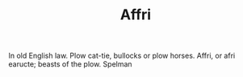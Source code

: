 ---
title: Affri
permalink: "/definitions/affri.html"
body: In old English law. Plow cat-tie, bullocks or plow horses. Affri, or afri earucte;
  beasts of the plow. Spelman
published_at: '2018-07-07'
layout: post
---